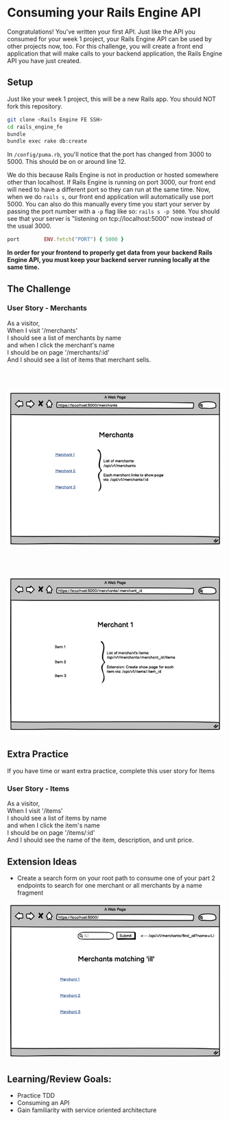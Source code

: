 # Consuming your Rails Engine API

Congratulations! You've written your first API. Just like the API you consumed for your week 1 project, your Rails Engine API can be used by other projects now, too. For this challenge, you will create a front end application that will make calls to your backend application, the Rails Engine API you have just created.

## Setup

Just like your week 1 project, this will be a new Rails app. You should NOT fork this repository. 

```sh
git clone <Rails Engine FE SSH>
cd rails_engine_fe
bundle
bundle exec rake db:create
```

In `/config/puma.rb`, you'll notice that the port has changed from 3000 to 5000. This should be on or around line 12.

We do this because Rails Engine is not in production or hosted somewhere other than localhost. If Rails Engine is running on port 3000, our front end will need to have a different port so they can run at the same time. Now, when we do `rails s`, our front end application will automatically use port 5000. You can also do this manually every time you start your server by passing the port number with a `-p` flag like so:
`rails s -p 5000`. You should see that your server is "listening on tcp://localhost:5000" now instead of the usual 3000.

```ruby
port        ENV.fetch("PORT") { 5000 }
```

**In order for your frontend to properly get data from your backend Rails Engine API, you must keep your backend server running locally at the same time.**

## The Challenge

### User Story - Merchants
As a visitor, <br>
When I visit '/merchants' <br>
I should see a list of merchants by name <br>
and when I click the merchant's name <br>
I should be on page '/merchants/:id' <br>
And I should see a list of items that merchant sells.

<br>
<br>

![Wireframe for /merchants index](/docs/rails_engine_challenge_merchants.png)

<br>
<br>

![Wireframe for /merchants show](/docs/rails_engine_challenge_merchants_show.png)



## Extra Practice
If you have time or want extra practice, complete this user story for Items

### User Story - Items
As a visitor, <br>
When I visit '/items' <br>
I should see a list of items by name <br>
and when I click the item's name <br>
I should be on page '/items/:id' <br>
And I should see the name of the item, description, and unit price.

## Extension Ideas
* Create a search form on your root path to consume one of your part 2 endpoints to search for one merchant or all merchants by a name fragment

![Wireframe for /merchants show](/docs/rails_engine_challenge_search.png)

## Learning/Review Goals:
* Practice TDD
* Consuming an API
* Gain familiarity with service oriented architecture
